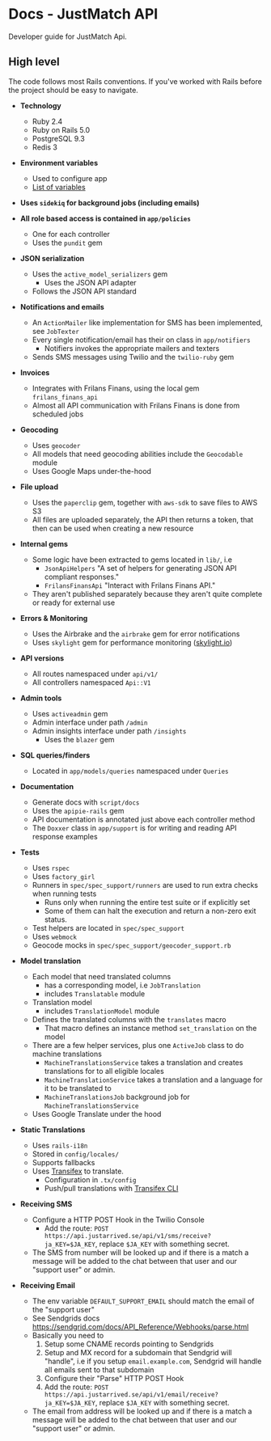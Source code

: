 # Docs - JustMatch API

Developer guide for JustMatch Api.

## High level

The code follows most Rails conventions. If you've worked with Rails before the project should be easy to navigate.

* __Technology__
  - Ruby 2.4
  - Ruby on Rails 5.0
  - PostgreSQL 9.3
  - Redis 3


* __Environment variables__
  + Used to configure app
  + [List of variables](environment-variables.md)


* __Uses `sidekiq` for background jobs (including emails)__


* __All role based access is contained in `app/policies`__
  - One for each controller
  - Uses the `pundit` gem


* __JSON serialization__
  - Uses the `active_model_serializers` gem
    + Uses the JSON API adapter
  - Follows the JSON API standard


* __Notifications and emails__
  - An `ActionMailer` like implementation for SMS has been implemented, see `JobTexter`
  - Every single notification/email has their on class in `app/notifiers`
    + Notifiers invokes the appropriate mailers and texters
  - Sends SMS messages using Twilio and the `twilio-ruby` gem

* __Invoices__
  - Integrates with Frilans Finans, using the local gem `frilans_finans_api`
  - Almost all API communication with Frilans Finans is done from scheduled jobs

* __Geocoding__
  - Uses `geocoder`
  - All models that need geocoding abilities include the `Geocodable` module
  - Uses Google Maps under-the-hood


* __File upload__
  - Uses the `paperclip` gem, together with `aws-sdk` to save files to AWS S3
  - All files are uploaded separately, the API then returns a token, that then can be used when creating a new resource


* __Internal gems__
  - Some logic have been extracted to gems located in `lib/`, i.e
    + `JsonApiHelpers` "A set of helpers for generating JSON API compliant responses."
    + `FrilansFinansApi` "Interact with Frilans Finans API."
  - They aren't published separately because they aren't quite complete or ready for external use


* __Errors & Monitoring__
  - Uses the Airbrake and the `airbrake` gem for error notifications
  - Uses `skylight` gem for performance monitoring ([skylight.io](https://skylight.io))


* __API versions__
  - All routes namespaced under `api/v1/`
  - All controllers namespaced `Api::V1`


* __Admin tools__
  - Uses `activeadmin` gem
  - Admin interface under path `/admin`
  - Admin insights interface under path `/insights`
    + Uses the `blazer` gem


* __SQL queries/finders__
  - Located in `app/models/queries` namespaced under `Queries`


* __Documentation__
  - Generate docs with `script/docs`
  - Uses the `apipie-rails` gem
  - API documentation is annotated just above each controller method
  - The `Doxxer` class in `app/support` is for writing and reading API response examples


* __Tests__
  - Uses `rspec`
  - Uses `factory_girl`
  - Runners in `spec/spec_support/runners` are used to run extra checks when running tests
    + Runs only when running the entire test suite or if explicitly set
    + Some of them can halt the execution and return a non-zero exit status.
  - Test helpers are located in `spec/spec_support`
  - Uses `webmock`
  - Geocode mocks in `spec/spec_support/geocoder_support.rb`

* __Model translation__
  - Each model that need translated columns
    + has a corresponding model, i.e `JobTranslation`
    + includes `Translatable` module
  - Translation model
    + includes `TranslationModel` module
  - Defines the translated columns with the `translates` macro
    + That macro defines an instance method `set_translation` on the model
  - There are a few helper services, plus one `ActiveJob` class to do machine translations
    + `MachineTranslationsService` takes a translation and creates translations for to all eligible locales
    + `MachineTranslationService` takes a translation and a language for it to be translated to
    + `MachineTranslationsJob` background job for `MachineTranslationsService`
  - Uses Google Translate under the hood

* __Static Translations__
  - Uses `rails-i18n`
  - Stored in `config/locales/`
  - Supports fallbacks
  - Uses [Transifex](https://www.transifex.com/justarrived/justmatch-api/) to translate.
    + Configuration in `.tx/config`
    + Push/pull translations with [Transifex CLI](http://docs.transifex.com/client/)

* __Receiving SMS__
  - Configure a HTTP POST Hook in the Twilio Console
    + Add the route: `POST https://api.justarrived.se/api/v1/sms/receive?ja_KEY=$JA_KEY`, replace `$JA_KEY` with something secret.
  - The SMS from number will be looked up and if there is a match a message will be added to the chat between that user and our "support user" or admin.

* __Receiving Email__
  - The env variable `DEFAULT_SUPPORT_EMAIL` should match the email of the "support user"
  - See Sendgrids docs https://sendgrid.com/docs/API_Reference/Webhooks/parse.html
  - Basically you need to
    1. Setup some CNAME records pointing to Sendgrids
    2. Setup and MX record for a subdomain that Sendgrid will "handle", i.e if you setup `email.example.com`, Sendgrid will handle all emails sent to that subdomain
    3. Configure their "Parse" HTTP POST Hook
    4. Add the route: `POST https://api.justarrived.se/api/v1/email/receive?ja_KEY=$JA_KEY`, replace `$JA_KEY` with something secret.
  - The email from address will be looked up and if there is a match a message will be added to the chat between that user and our "support user" or admin.
